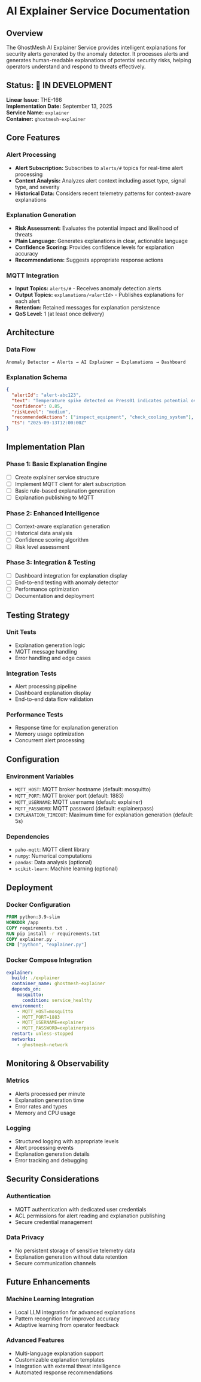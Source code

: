 # AI Explainer Service Documentation

## Overview

The GhostMesh AI Explainer Service provides intelligent explanations for security alerts generated by the anomaly detector. It processes alerts and generates human-readable explanations of potential security risks, helping operators understand and respond to threats effectively.

## Status: 🔄 IN DEVELOPMENT

**Linear Issue:** THE-166  
**Implementation Date:** September 13, 2025  
**Service Name:** `explainer`  
**Container:** `ghostmesh-explainer`

## Core Features

### Alert Processing
- **Alert Subscription:** Subscribes to `alerts/#` topics for real-time alert processing
- **Context Analysis:** Analyzes alert context including asset type, signal type, and severity
- **Historical Data:** Considers recent telemetry patterns for context-aware explanations

### Explanation Generation
- **Risk Assessment:** Evaluates the potential impact and likelihood of threats
- **Plain Language:** Generates explanations in clear, actionable language
- **Confidence Scoring:** Provides confidence levels for explanation accuracy
- **Recommendations:** Suggests appropriate response actions

### MQTT Integration
- **Input Topics:** `alerts/#` - Receives anomaly detection alerts
- **Output Topics:** `explanations/<alertId>` - Publishes explanations for each alert
- **Retention:** Retained messages for explanation persistence
- **QoS Level:** 1 (at least once delivery)

## Architecture

### Data Flow
```
Anomaly Detector → Alerts → AI Explainer → Explanations → Dashboard
```

### Explanation Schema
```json
{
  "alertId": "alert-abc123",
  "text": "Temperature spike detected on Press01 indicates potential overheating. This could lead to equipment failure or safety hazards. Immediate inspection recommended.",
  "confidence": 0.85,
  "riskLevel": "medium",
  "recommendedActions": ["inspect_equipment", "check_cooling_system"],
  "ts": "2025-09-13T12:00:00Z"
}
```

## Implementation Plan

### Phase 1: Basic Explanation Engine
- [ ] Create explainer service structure
- [ ] Implement MQTT client for alert subscription
- [ ] Basic rule-based explanation generation
- [ ] Explanation publishing to MQTT

### Phase 2: Enhanced Intelligence
- [ ] Context-aware explanation generation
- [ ] Historical data analysis
- [ ] Confidence scoring algorithm
- [ ] Risk level assessment

### Phase 3: Integration & Testing
- [ ] Dashboard integration for explanation display
- [ ] End-to-end testing with anomaly detector
- [ ] Performance optimization
- [ ] Documentation and deployment

## Testing Strategy

### Unit Tests
- Explanation generation logic
- MQTT message handling
- Error handling and edge cases

### Integration Tests
- Alert processing pipeline
- Dashboard explanation display
- End-to-end data flow validation

### Performance Tests
- Response time for explanation generation
- Memory usage optimization
- Concurrent alert processing

## Configuration

### Environment Variables
- `MQTT_HOST`: MQTT broker hostname (default: mosquitto)
- `MQTT_PORT`: MQTT broker port (default: 1883)
- `MQTT_USERNAME`: MQTT username (default: explainer)
- `MQTT_PASSWORD`: MQTT password (default: explainerpass)
- `EXPLANATION_TIMEOUT`: Maximum time for explanation generation (default: 5s)

### Dependencies
- `paho-mqtt`: MQTT client library
- `numpy`: Numerical computations
- `pandas`: Data analysis (optional)
- `scikit-learn`: Machine learning (optional)

## Deployment

### Docker Configuration
```dockerfile
FROM python:3.9-slim
WORKDIR /app
COPY requirements.txt .
RUN pip install -r requirements.txt
COPY explainer.py .
CMD ["python", "explainer.py"]
```

### Docker Compose Integration
```yaml
explainer:
  build: ./explainer
  container_name: ghostmesh-explainer
  depends_on:
    mosquitto:
      condition: service_healthy
  environment:
    - MQTT_HOST=mosquitto
    - MQTT_PORT=1883
    - MQTT_USERNAME=explainer
    - MQTT_PASSWORD=explainerpass
  restart: unless-stopped
  networks:
    - ghostmesh-network
```

## Monitoring & Observability

### Metrics
- Alerts processed per minute
- Explanation generation time
- Error rates and types
- Memory and CPU usage

### Logging
- Structured logging with appropriate levels
- Alert processing events
- Explanation generation details
- Error tracking and debugging

## Security Considerations

### Authentication
- MQTT authentication with dedicated user credentials
- ACL permissions for alert reading and explanation publishing
- Secure credential management

### Data Privacy
- No persistent storage of sensitive telemetry data
- Explanation generation without data retention
- Secure communication channels

## Future Enhancements

### Machine Learning Integration
- Local LLM integration for advanced explanations
- Pattern recognition for improved accuracy
- Adaptive learning from operator feedback

### Advanced Features
- Multi-language explanation support
- Customizable explanation templates
- Integration with external threat intelligence
- Automated response recommendations
